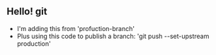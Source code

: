 ## Hello! git

- I'm adding this from 'profuction-branch'
- Plus using this code to publish a branch: 'git push --set-upstream production'